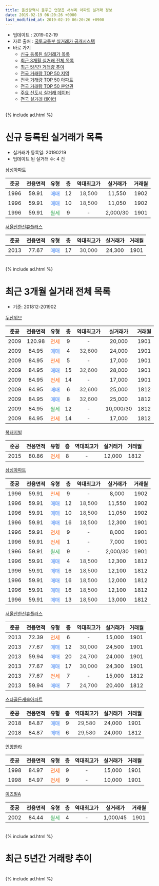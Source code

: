 ```yaml
---
title: 울산광역시 울주군 언양읍 서부리 아파트 실거래 정보
date: 2019-02-19 06:20:26 +0900
last_modified_at: 2019-02-19 06:20:26 +0900
---
```


* 업데이트 : 2019-02-19
* 자료 출처 : [국토교통부 실거래가 공개시스템](http://rt.molit.go.kr)
* 바로 가기
    * [신규 등록된 실거래가 목록](#신규-등록된-실거래가-목록)
    * [최근 3개월 실거래 전체 목록](#최근-3개월-실거래-전체-목록)
    * [최근 5년간 거래량 추이](#최근-5년간-거래량-추이)
    * [전국 거래량 TOP 50 지역](https://inasie.github.io/apt-trade-info/최근-3개월-전국에서-가장-거래가-많이-발생한-지역)
    * [전국 거래량 TOP 50 아파트](https://inasie.github.io/apt-trade-info/최근-3개월-전국에서-가장-거래가-많이-발생한-아파트)
    * [전국 거래량 TOP 50 분양권](https://inasie.github.io/apt-trade-info/최근-3개월-전국에서-가장-거래가-많이-발생한-분양권)
    * [주요 신도시 실거래 데이터](https://inasie.github.io/apt-trade-info/주요-신도시)
    * [전국 실거래 데이터](https://inasie.github.io/apt-trade-info/전국)
<br>
{% include ad.html %}
<br>

# 신규 등록된 실거래가 목록
* 실거래가 등록일: 20190219
* 업데이트 된 실거래 수: 4 건


[삼성아파트](https://search.naver.com/search.naver?query=%EC%9A%B8%EC%82%B0%EA%B4%91%EC%97%AD%EC%8B%9C+%EC%9A%B8%EC%A3%BC%EA%B5%B0+%EC%96%B8%EC%96%91%EC%9D%8D+%EC%84%9C%EB%B6%80%EB%A6%AC+%EC%82%BC%EC%84%B1%EC%95%84%ED%8C%8C%ED%8A%B8)

|준공|전용면적|유형|층|역대최고가|실거래가|거래월|
|:---:|:---:|:---:|:---:|:---:|:---:|:---:|
|1996|59.91|<span style="color:#4285f3">매매</span>|12|<span style="color:#444444">18,500</span>|11,550|1902|
|1996|59.91|<span style="color:#4285f3">매매</span>|10|<span style="color:#444444">18,500</span>|11,050|1902|
|1996|59.91|<span style="color:#34a853">월세</span>|9|<span style="color:#444444">-</span>|2,000/30|1901|

[서울산한신휴플러스](https://search.naver.com/search.naver?query=%EC%9A%B8%EC%82%B0%EA%B4%91%EC%97%AD%EC%8B%9C+%EC%9A%B8%EC%A3%BC%EA%B5%B0+%EC%96%B8%EC%96%91%EC%9D%8D+%EC%84%9C%EB%B6%80%EB%A6%AC+%EC%84%9C%EC%9A%B8%EC%82%B0%ED%95%9C%EC%8B%A0%ED%9C%B4%ED%94%8C%EB%9F%AC%EC%8A%A4)

|준공|전용면적|유형|층|역대최고가|실거래가|거래월|
|:---:|:---:|:---:|:---:|:---:|:---:|:---:|
|2013|77.67|<span style="color:#4285f3">매매</span>|17|<span style="color:#444444">30,000</span>|24,300|1901|


<br>
{% include ad.html %}
<br>

# 최근 3개월 실거래 전체 목록
* 기준: 201812-201902


[두산위브](https://search.naver.com/search.naver?query=%EC%9A%B8%EC%82%B0%EA%B4%91%EC%97%AD%EC%8B%9C+%EC%9A%B8%EC%A3%BC%EA%B5%B0+%EC%96%B8%EC%96%91%EC%9D%8D+%EC%84%9C%EB%B6%80%EB%A6%AC+%EB%91%90%EC%82%B0%EC%9C%84%EB%B8%8C)

|준공|전용면적|유형|층|역대최고가|실거래가|거래월|
|:---:|:---:|:---:|:---:|:---:|:---:|:---:|
|2009|120.98|<span style="color:#ff5a00">전세</span>|9|<span style="color:#444444">-</span>|20,000|1901|
|2009|84.95|<span style="color:#4285f3">매매</span>|4|<span style="color:#444444">32,600</span>|24,000|1901|
|2009|84.95|<span style="color:#ff5a00">전세</span>|5|<span style="color:#444444">-</span>|17,000|1901|
|2009|84.95|<span style="color:#4285f3">매매</span>|15|<span style="color:#444444">32,600</span>|28,000|1901|
|2009|84.95|<span style="color:#ff5a00">전세</span>|14|<span style="color:#444444">-</span>|17,000|1901|
|2009|84.95|<span style="color:#4285f3">매매</span>|6|<span style="color:#444444">32,600</span>|25,000|1812|
|2009|84.95|<span style="color:#4285f3">매매</span>|8|<span style="color:#444444">32,600</span>|25,000|1812|
|2009|84.95|<span style="color:#34a853">월세</span>|12|<span style="color:#444444">-</span>|10,000/30|1812|
|2009|84.95|<span style="color:#ff5a00">전세</span>|14|<span style="color:#444444">-</span>|17,000|1812|

[복돼지빌](https://search.naver.com/search.naver?query=%EC%9A%B8%EC%82%B0%EA%B4%91%EC%97%AD%EC%8B%9C+%EC%9A%B8%EC%A3%BC%EA%B5%B0+%EC%96%B8%EC%96%91%EC%9D%8D+%EC%84%9C%EB%B6%80%EB%A6%AC+%EB%B3%B5%EB%8F%BC%EC%A7%80%EB%B9%8C)

|준공|전용면적|유형|층|역대최고가|실거래가|거래월|
|:---:|:---:|:---:|:---:|:---:|:---:|:---:|
|2015|80.86|<span style="color:#ff5a00">전세</span>|8|<span style="color:#444444">-</span>|12,000|1812|

[삼성아파트](https://search.naver.com/search.naver?query=%EC%9A%B8%EC%82%B0%EA%B4%91%EC%97%AD%EC%8B%9C+%EC%9A%B8%EC%A3%BC%EA%B5%B0+%EC%96%B8%EC%96%91%EC%9D%8D+%EC%84%9C%EB%B6%80%EB%A6%AC+%EC%82%BC%EC%84%B1%EC%95%84%ED%8C%8C%ED%8A%B8)

|준공|전용면적|유형|층|역대최고가|실거래가|거래월|
|:---:|:---:|:---:|:---:|:---:|:---:|:---:|
|1996|59.91|<span style="color:#ff5a00">전세</span>|9|<span style="color:#444444">-</span>|8,000|1902|
|1996|59.91|<span style="color:#4285f3">매매</span>|12|<span style="color:#444444">18,500</span>|11,550|1902|
|1996|59.91|<span style="color:#4285f3">매매</span>|10|<span style="color:#444444">18,500</span>|11,050|1902|
|1996|59.91|<span style="color:#4285f3">매매</span>|16|<span style="color:#444444">18,500</span>|12,300|1901|
|1996|59.91|<span style="color:#ff5a00">전세</span>|9|<span style="color:#444444">-</span>|8,000|1901|
|1996|59.91|<span style="color:#ff5a00">전세</span>|1|<span style="color:#444444">-</span>|7,000|1901|
|1996|59.91|<span style="color:#34a853">월세</span>|9|<span style="color:#444444">-</span>|2,000/30|1901|
|1996|59.91|<span style="color:#4285f3">매매</span>|4|<span style="color:#444444">18,500</span>|12,300|1812|
|1996|59.91|<span style="color:#4285f3">매매</span>|16|<span style="color:#444444">18,500</span>|12,100|1812|
|1996|59.91|<span style="color:#4285f3">매매</span>|16|<span style="color:#444444">18,500</span>|12,000|1812|
|1996|59.91|<span style="color:#4285f3">매매</span>|16|<span style="color:#444444">18,500</span>|12,100|1812|
|1996|59.91|<span style="color:#4285f3">매매</span>|13|<span style="color:#444444">18,500</span>|13,000|1812|

[서울산한신휴플러스](https://search.naver.com/search.naver?query=%EC%9A%B8%EC%82%B0%EA%B4%91%EC%97%AD%EC%8B%9C+%EC%9A%B8%EC%A3%BC%EA%B5%B0+%EC%96%B8%EC%96%91%EC%9D%8D+%EC%84%9C%EB%B6%80%EB%A6%AC+%EC%84%9C%EC%9A%B8%EC%82%B0%ED%95%9C%EC%8B%A0%ED%9C%B4%ED%94%8C%EB%9F%AC%EC%8A%A4)

|준공|전용면적|유형|층|역대최고가|실거래가|거래월|
|:---:|:---:|:---:|:---:|:---:|:---:|:---:|
|2013|72.39|<span style="color:#ff5a00">전세</span>|6|<span style="color:#444444">-</span>|15,000|1901|
|2013|77.67|<span style="color:#4285f3">매매</span>|12|<span style="color:#444444">30,000</span>|24,500|1901|
|2013|59.94|<span style="color:#4285f3">매매</span>|20|<span style="color:#444444">24,700</span>|24,000|1901|
|2013|77.67|<span style="color:#4285f3">매매</span>|17|<span style="color:#444444">30,000</span>|24,300|1901|
|2013|77.67|<span style="color:#ff5a00">전세</span>|7|<span style="color:#444444">-</span>|15,000|1812|
|2013|59.94|<span style="color:#4285f3">매매</span>|7|<span style="color:#444444">24,700</span>|20,400|1812|

[스타골든캐슬아파트](https://search.naver.com/search.naver?query=%EC%9A%B8%EC%82%B0%EA%B4%91%EC%97%AD%EC%8B%9C+%EC%9A%B8%EC%A3%BC%EA%B5%B0+%EC%96%B8%EC%96%91%EC%9D%8D+%EC%84%9C%EB%B6%80%EB%A6%AC+%EC%8A%A4%ED%83%80%EA%B3%A8%EB%93%A0%EC%BA%90%EC%8A%AC%EC%95%84%ED%8C%8C%ED%8A%B8)

|준공|전용면적|유형|층|역대최고가|실거래가|거래월|
|:---:|:---:|:---:|:---:|:---:|:---:|:---:|
|2018|84.87|<span style="color:#4285f3">매매</span>|9|<span style="color:#444444">29,580</span>|24,000|1901|
|2018|84.87|<span style="color:#4285f3">매매</span>|6|<span style="color:#444444">29,580</span>|24,000|1812|

[언양한라](https://search.naver.com/search.naver?query=%EC%9A%B8%EC%82%B0%EA%B4%91%EC%97%AD%EC%8B%9C+%EC%9A%B8%EC%A3%BC%EA%B5%B0+%EC%96%B8%EC%96%91%EC%9D%8D+%EC%84%9C%EB%B6%80%EB%A6%AC+%EC%96%B8%EC%96%91%ED%95%9C%EB%9D%BC)

|준공|전용면적|유형|층|역대최고가|실거래가|거래월|
|:---:|:---:|:---:|:---:|:---:|:---:|:---:|
|1998|84.97|<span style="color:#ff5a00">전세</span>|9|<span style="color:#444444">-</span>|15,000|1901|
|1998|84.97|<span style="color:#ff5a00">전세</span>|9|<span style="color:#444444">-</span>|10,000|1901|

[이즈빌A](https://search.naver.com/search.naver?query=%EC%9A%B8%EC%82%B0%EA%B4%91%EC%97%AD%EC%8B%9C+%EC%9A%B8%EC%A3%BC%EA%B5%B0+%EC%96%B8%EC%96%91%EC%9D%8D+%EC%84%9C%EB%B6%80%EB%A6%AC+%EC%9D%B4%EC%A6%88%EB%B9%8CA)

|준공|전용면적|유형|층|역대최고가|실거래가|거래월|
|:---:|:---:|:---:|:---:|:---:|:---:|:---:|
|2002|84.44|<span style="color:#34a853">월세</span>|4|<span style="color:#444444">-</span>|1,000/45|1901|


<br>
{% include ad.html %}
<br>

# 최근 5년간 거래량 추이


<div style="width:100%;">
    <canvas id="deal_progress" height="200"></canvas>
</div>

<script>
new Chart(document.getElementById("deal_progress"), {
    type: 'line',
    data: {
        labels: ['201402','201403','201404','201405','201406','201407','201408','201409','201410','201411','201412','201501','201502','201503','201504','201505','201506','201507','201508','201509','201510','201511','201512','201601','201602','201603','201604','201605','201606','201607','201608','201609','201610','201611','201612','201701','201702','201703','201704','201705','201706','201707','201708','201709','201710','201711','201712','201801','201802','201803','201804','201805','201806','201807','201808','201809','201810','201811','201812','201901','201902'],
        datasets: [{
            label: '매매',
            pointRadius: 1,
            data: [14, 16, 12, 12, 8, 13, 16, 21, 19, 10, 18, 25, 17, 21, 25, 26, 18, 24, 17, 13, 24, 9, 8, 4, 11, 10, 11, 8, 5, 7, 6, 8, 10, 3, 8, 3, 9, 5, 14, 3, 3, 8, 14, 7, 10, 11, 7, 7, 3, 8, 7, 4, 9, 4, 5, 2, 5, 2, 9, 7, 2],
            borderColor: "rgba(255, 201, 14, 1)",
            backgroundColor: "rgba(255, 201, 14, 0.5)",
            fill: false,
            lineTension: 0
        },{
            label: '전월세',
            pointRadius: 1,
            data: [5, 3, 7, 7, 9, 2, 5, 9, 4, 5, 7, 2, 2, 2, 6, 3, 8, 7, 5, 2, 7, 8, 4, 6, 3, 4, 3, 5, 4, 2, 3, 4, 12, 6, 5, 6, 8, 4, 7, 5, 6, 2, 4, 0, 5, 4, 3, 5, 3, 5, 3, 3, 7, 4, 2, 6, 7, 4, 4, 10, 1],
            borderColor: "rgba(0, 141, 185, 1)",
            backgroundColor: "rgba(0, 141, 185, 0.5)",
            fill: false,
            lineTension: 0
        }
        ]
    },
    options: {
        responsive: true,
        title: {
            display: false
        },
        tooltips: {
            mode: 'index',
            intersect: false
        },
        hover: {
            mode: 'nearest',
            intersect: true
        },
        scales: {
            xAxes: [{
                display: true,
                scaleLabel: {
                    display: true,
                    labelString: '년/월'
                }
            }],
            yAxes: [{
                display: true,
                ticks: {
                    suggestedMin: 0,
                },
                scaleLabel: {
                    display: true,
                    labelString: '실거래 수'
                }
            }]
        }
    }
});

</script>


<br>
{% include ad.html %}
<br>

